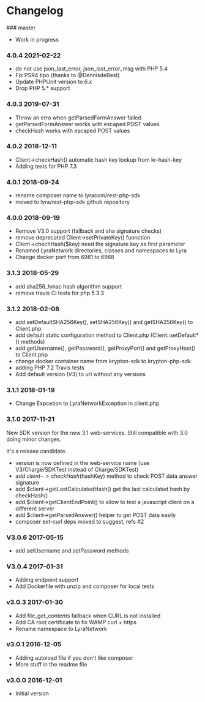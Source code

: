 # Changelog

### master

- Work in progress

### 4.0.4 2021-02-22

- do not use json_last_error, json_last_error_msg with PHP 5.4
- Fix PSR4 tipo (thanks to @DennisdeBest)
- Update PHPUnit version to 6.x
- Drop PHP 5.* support

### 4.0.3 2019-07-31

- Throw an erro when getParsedFormAnswer failed
- getParsedFormAnswer works with escaped POST values
- checkHash works with escaped POST values

### 4.0.2 2018-12-11

- Client->checkHash() automatic hash key lookup from kr-hash-key
- Adding tests for PHP 7.3

### 4.0.1 2018-09-24

- rename composer name to lyracom/rest-php-sdk
- moved to lyra/rest-php-sdk github repository

### 4.0.0 2018-09-19

- Remove V3.0 support (fallback and sha signature checks)
- remove deprecated Client->setPrivateKey() fuonction
- Client->chechHash($key) need the signature key as first parameter
- Renamed LyraNetwork directories, classes and namespaces to Lyra
- Change docker port from 6981 to 6968

### 3.1.3 2018-05-29

- add sha256_hmac hash algorithm support
- remove travis CI tests for php 5.3.3

### 3.1.2 2018-02-08

- add setDefaultSHA256Key(), setSHA256Key() and getSHA256Key() to Client.php
- add default static configuration method to Client.php (Client::setDefault*() methods)
- add getUsername(), getPassword(), getProxyPort() and getProxyHost() to Client.php
- change docker container name from krypton-sdk to krypton-php-sdk
- adding PHP 7.2 Travis tests
- Add default version (V3) to url without any versions

### 3.1.1 2018-01-19

- Change Expcetion to LyraNetworkException in client.php

### 3.1.0 2017-11-21

New SDK version for the new 3.1 web-services.
Still compatible with 3.0 doing minor changes.

It's a release candidate.

- version is now defined in the web-service name (use V3/Charge/SDKTest instead of Charge/SDKTest)
- add $client->checkHash($hashKey) method to check POST data answer signature
- add $client->getLastCalculatedHash() get the last calculated hash by checkHash()
- add $client->getClientEndPoint() to allow to test a javascript client on a different server
- add $client->getParsedAnswer() helper to get POST data easily 
- composer ext-curl deps moved to suggest, refs #2

### V3.0.6 2017-05-15

- add setUsername and setPassword methods

### V3.0.4 2017-01-31

- Adding endpoint support
- Add Dockerfile with unzip and composer for local tests

### v3.0.3 2017-01-30

- Add file_get_contents fallback when CURL is not installed
- Add CA root certificate to fix WAMP curl + https 
- Rename namespace to LyraNetwork

### v3.0.1 2016-12-05

- Adding autoload file if you don't like composer
- More stuff in the readme file

### v3.0.0 2016-12-01

- Initial version